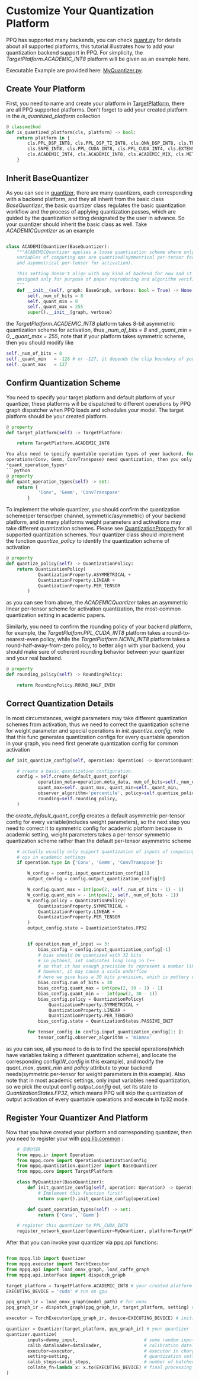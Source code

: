# Customize Your Quantization Platform

PPQ has supported many backends, you can check [quant.py](../ppq/core/quant.py) for details about all supported
platforms, this tutorial illustrates how to add your quantization backend support in PPQ. For simplicity,
the *TargetPlatform.ACADEMIC_INT8* platform will be given as an example here.

Executable Example are provided here: [MyQuantizer.py](https://github.com/openppl-public/ppq/blob/master/ppq/quantization/quantizer/MyQuantizer.py).

## Create Your Platform

First, you need to name and create your platform in [TargetPlatform](../ppq/core/quant.py), there are
all PPQ supported platforms. Don't forget to add your created platform in the *is_quantized_platform* collection
```python
@ classmethod
def is_quantized_platform(cls, platform) -> bool:
    return platform in {
        cls.PPL_DSP_INT8, cls.PPL_DSP_TI_INT8, cls.QNN_DSP_INT8, cls.TRT_INT8, cls.NCNN_INT8, cls.NXP_INT8,
        cls.SNPE_INT8, cls.PPL_CUDA_INT8, cls.PPL_CUDA_INT4, cls.EXTENSION, cls.PPL_CUDA_MIX, cls.ORT_OOS_INT8,
        cls.ACADEMIC_INT4, cls.ACADEMIC_INT8, cls.ACADEMIC_MIX, cls.METAX_INT8_C, cls.METAX_INT8_T
    }
```

## Inherit BaseQuantizer

As you can see in [quantizer](../ppq/quantization/quantizer), there are many quantizers, each corresponding with
a backend platform, and they all inherit from the basic class *BaseQuantizer*, the basic quantizer class regulates
the basic quantization workflow and the process of applying quantization passes, which are guided by the quantization
setting designated by the user in advance. So your quantizer should inherit the basic class as well. Take *ACADEMICQuantizer*
as an example
```python

class ACADEMICQuantizer(BaseQuantizer):
    """ACADEMICQuantizer applies a loose quantization scheme where only input
    variables of computing ops are quantized(symmetrical per-tensor for weight
    and asymmetrical per-tensor for activation).

    This setting doesn't align with any kind of backend for now and it's
    designed only for purpose of paper reproducing and algorithm verification.
    """
    def __init__(self, graph: BaseGraph, verbose: bool = True) -> None:
        self._num_of_bits = 8
        self._quant_min = 0
        self._quant_max = 255
        super().__init__(graph, verbose)
```
the *TargetPlatform.ACADEMIC_INT8* platform takes 8-bit asymmetric quantization scheme for activation,  thus
*_num_of_bits = 8* and *_quant_min = 0*, *_quant_max = 255*, note that if your platform takes symmetric scheme,
then you should modify like
```python
self._num_of_bits = 8
self._quant_min   = -128 # or -127, it depends the clip boundary of your backend
self._quant_max   = 127
```

## Confirm Quantization Scheme

You need to specify your target platform and default platform of your quantizer, these platforms will be dispatched
to different operations by PPQ graph dispatcher when PPQ loads and schedules your model. The target platform should
be your created platform.
```python
@ property
def target_platform(self) -> TargetPlatform:

    return TargetPlatform.ACADEMIC_INT8

You also need to specify quantable operation types of your backend, for example, in most academic settings, only computing
operations(Conv, Gemm, ConvTranspose) need quantization, then you only need to specify those quantable operation types in
*quant_operation_types*
```python
@ property
def quant_operation_types(self) -> set:
    return {
            'Conv', 'Gemm', 'ConvTranspose'
        }
```

To implement the whole quantizer, you should confirm the quantization scheme(per tensor/per channel, symmetric/asymmetric)
of your backend platform, and in many platforms weight parameters and activations may take different quantization schemes.
Please see [QuantizationProperty](https://github.com/openppl-public/ppq/tree/master/ppq/core/quant.py) for all supported quantization schemes. Your quantizer class should
implement the function *quantize_policy* to identify the quantization scheme of activation
```python
@ property
def quantize_policy(self) -> QuantizationPolicy:
    return QuantizationPolicy(
            QuantizationProperty.ASYMMETRICAL +
            QuantizationProperty.LINEAR +
            QuantizationProperty.PER_TENSOR
        )
```
as you can see from above, the *ACADEMICQuantizer* takes an asymmetric linear per-tensor scheme for activation quantization, the
most-common quantization setting in academic papers.

Similarly, you need to confirm the rounding policy of your backend platform, for example, the *TargetPlatfom.PPL_CUDA_INT8*
platform takes a round-to-nearest-even policy, while the *TargetPlatform.NCNN_INT8* platform takes a round-half-away-from-zero
policy, to better align with your backend, you should make sure of coherent rounding behavior between your quantizer
and your real backend.
```python
@ property
def rounding_policy(self) -> RoundingPolicy:

    return RoundingPolicy.ROUND_HALF_EVEN
```

## Correct Quantization Details

In most circumstances, weight parameters may take different quantization schemes from activation, thus we need to correct the quantization scheme for weight parameter and special operations in  *init_quantize_config*, note that this func generates quantization configs for every quantable operation in your graph, you need first generate quantization config for common activation
```python
def init_quantize_config(self, operation: Operation) -> OperationQuantizationConfig:

    # create a basic quantization configuration.
    config = self.create_default_quant_config(
            operation_meta=operation.meta_data, num_of_bits=self._num_of_bits,
            quant_max=self._quant_max, quant_min=self._quant_min,
            observer_algorithm='percentile', policy=self.quantize_policy,
            rounding=self.rounding_policy,
    )
```
the *create_default_quant_config* creates a default asymmetric per-tensor config for every variable(includes weight parameters), so the next step you need to correct it to symmetric config for academic platform because in academic setting, weight parameters takes a per-tensor symmetric quantization scheme rather than the default per-tensor asymmetric scheme
```python
    # actually usually only support quantization of inputs of computing
    # ops in academic settings
    if operation.type in {'Conv', 'Gemm', 'ConvTranspose'}:

        W_config = config.input_quantization_config[1]
        output_config = config.output_quantization_config[0]

        W_config.quant_max = int(pow(2, self._num_of_bits - 1) - 1)
        W_config.quant_min = - int(pow(2, self._num_of_bits - 1))
        W_config.policy = QuantizationPolicy(
            QuantizationProperty.SYMMETRICAL +
            QuantizationProperty.LINEAR +
            QuantizationProperty.PER_TENSOR
        )
        output_config.state = QuantizationStates.FP32


        if operation.num_of_input == 3:
            bias_config = config.input_quantization_config[-1]
            # bias should be quantized with 32 bits
            # in python3, int indicates long long in C++
            # so that it has enough precision to represent a number like 2^32
            # however, it may cause a scale underflow
            # here we give bias a 30 bits precision, which is pettery enough in all cases
            bias_config.num_of_bits = 30
            bias_config.quant_max = int(pow(2, 30 - 1) - 1)
            bias_config.quant_min = - int(pow(2, 30 - 1))
            bias_config.policy = QuantizationPolicy(
                QuantizationProperty.SYMMETRICAL +
                QuantizationProperty.LINEAR +
                QuantizationProperty.PER_TENSOR)
            bias_config.state = QuantizationStates.PASSIVE_INIT

        for tensor_config in config.input_quantization_config[1: ]:
            tensor_config.observer_algorithm = 'minmax'
```
as you can see, all you need to do is to find the special operations(which have variables taking a different quantization scheme),
and locate the corresponding config(*W_config* in this example), and modify the *quant_max*, *quant_min* and *policy* attribute
to your backend needs(symmetric per-tensor for weight parameters in this example). Also note that in most academic settings, only
input variables need quantization, so we pick the output config *output_config* out, set its state to *QuantizationStates.FP32*,
which means PPQ will skip the quantization of output activation of every quantable operations and execute in fp32 mode.

## Register Your Quantizer And Platform

Now that you have created your platform and corresponding quantizer, then you need to register your with [ppq.lib.common](https://github.com/openppl-public/ppq/blob/master/ppq/lib/common.py) :

```python
    # 示例代码
    from mppq.ir import Operation
    from mppq.core import OperationQuantizationConfig
    from mppq.quantization.quantizer import BaseQuantizer
    from mppq.core import TargetPlatform

    class MyQuantizer(BaseQuantizer):
        def init_quantize_config(self, operation: Operation) -> OperationQuantizationConfig:
            # Implement this function first!
            return super().init_quantize_config(operation)

        def quant_operation_types(self) -> set:
            return {'Conv', 'Gemm'}

    # register this quantizer to PPL_CUDA_INT8
    register_network_quantizer(quantizer=MyQuantizer, platform=TargetPlatform.PPL_CUDA_INT8)
```

After that you can invoke your quantizer via ppq.api functions:

```python

from mppq.lib import Quantizer
from mppq.executor import TorchExecutor
from mppq.api import load_onnx_graph, load_caffe_graph
from mppq.api.interface import dispatch_graph

target_platform = TargetPlatform.ACADEMIC_INT8 # your created platform
EXECUTING_DEVICE = 'cuda' # run on gpu

ppq_graph_ir = load_onnx_graph(model_path) # for onnx
ppq_graph_ir = dispatch_graph(ppq_graph_ir, target_platform, setting) # schedule your graph

executor = TorchExecutor(ppq_graph_ir, device=EXECUTING_DEVICE) # initialize executor

quantizer = Quantizer(target_platform, ppq_graph_ir) # your quantizer
quantizer.quantize(
        inputs=dummy_input,                         # some random input tensor, should be list or dict for multiple inputs
        calib_dataloader=dataloader,                # calibration dataloader
        executor=executor,                          # executor in charge of everywhere graph execution is needed
        setting=setting,                            # quantization setting
        calib_steps=calib_steps,                    # number of batched data needed in calibration, 8~512
        collate_fn=lambda x: x.to(EXECUTING_DEVICE) # final processing of batched data tensor
)
```
